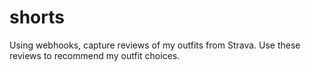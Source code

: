 # shorts


Using webhooks, capture reviews of my outfits from Strava. Use these reviews to recommend my outfit choices.
